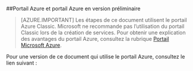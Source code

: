 ##Portail Azure et portail Azure en version préliminaire

> [AZURE.IMPORTANT] Les étapes de ce document utilisent le portail Azure Classic. Microsoft ne recommande pas l’utilisation du portail Classic lors de la création de services. Pour obtenir une explication des avantages du portail Azure, consultez la rubrique [Portail Microsoft Azure](https://azure.microsoft.com/features/azure-portal/).

Pour une version de ce document qui utilise le portail Azure, consultez le lien suivant :

<!---HONumber=AcomDC_0420_2016-->